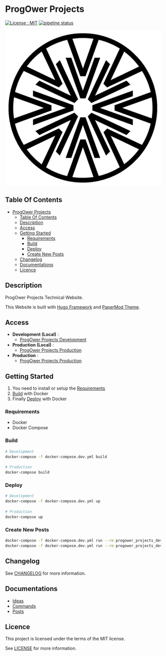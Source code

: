 # ProgOwer Projects

[![License : MIT](https://img.shields.io/badge/License-MIT-yellow.svg)](https://opensource.org/licenses/MIT)
[![pipeline status](https://gitlab.com/ProgOwer/progower_projects/badges/master/pipeline.svg)](https://gitlab.com/ProgOwer/progower_projects/-/commits/master)

![Icon](./icon.png)

## Table Of Contents

- [ProgOwer Projects](#progower-projects)
  - [Table Of Contents](#table-of-contents)
  - [Description](#description)
  - [Access](#access)
  - [Getting Started](#getting-started)
    - [Requirements](#requirements)
    - [Build](#build)
    - [Deploy](#deploy)
    - [Create New Posts](#create-new-posts)
  - [Changelog](#changelog)
  - [Documentations](#documentations)
  - [Licence](#licence)

## Description

ProgOwer Projects Technical Website.

This Website is built with [Hugo Framework](https://gohugo.io/) and [PaperMod Theme](https://themes.gohugo.io/themes/hugo-papermod/).

## Access

- **Development (Local)** :
  - [ProgOwer Projects Development](http://localhost:1313)
- **Production (Local)** :
  - [ProgOwer Projects Production](http://localhost:8008)
- **Production** :
  - [ProgOwer Projects Production](https://progower.gitlab.io/progower_projects)

## Getting Started

1) You need to install or setup the [Requirements](#requirements)
2) [Build](#build) with Docker
3) Finally [Deploy](#deploy) with Docker

### Requirements

- Docker
- Docker Compose

### Build

```bash
# Development
docker-compose -f docker-compose.dev.yml build

# Production
docker-compose build
```

### Deploy

```bash
# Development
docker-compose -f docker-compose.dev.yml up

# Production
docker-compose up
```

### Create New Posts

```bash
docker-compose -f docker-compose.dev.yml run --rm progower_projects_dev hugo new posts/POSTS.en.md
docker-compose -f docker-compose.dev.yml run --rm progower_projects_dev cp posts/POSTS.en.md posts/POSTS.fr.md
```

## Changelog

See [CHANGELOG](./CHANGELOG.md) for more information.

## Documentations

- [Ideas](./docs/ideas.md)
- [Commands](./docs/commands.md)
- [Posts](./docs/posts.md)

## Licence

This project is licensed under the terms of the MIT license.

See [LICENSE](./LICENCE.md) for more information.
